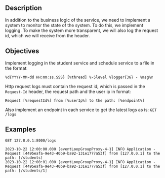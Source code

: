 ## Description

In addition to the business logic of the service, we need to implement a system to monitor the state of the system. To
do this, we implement logging. To make the system more transparent, we will also log the request id, which we will
receive from the header.

## Objectives

Implement logging in the student service and schedule service to a file in the format:

```text
%d{YYYY-MM-dd HH:mm:ss.SSS} [%thread] %-5level %logger{36} - %msg%n
```

Http request logs must contain the request id, which is passed in the `Request-Id` header, the request path and the user
ip in format:

```text
Request [%requestId%] from [%userIp%] to the path: [%endpoint%]
```

Also implement an endpoint in each service to get the latest logs as is: `GET /logs`

## Examples

`GET 127.0.0.1:8000/logs`

```text
2023-10-22 12:00:00.000 [eventLoopGroupProxy-4-1] INFO Application - Request [4495eafa-9e43-40b9-ba92-131e1777a53f] from [127.0.0.1] to the path: [/students]
2023-10-22 12:00:01.000 [eventLoopGroupProxy-4-1] INFO Application - Request [4495eafa-9e43-40b9-ba92-131e1777a53f] from [127.0.0.1] to the path: [/students/1]
```
